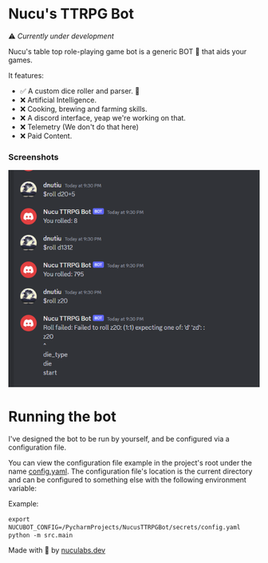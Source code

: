 # Nucu's TTRPG Bot

⚠️ _Currently under development_

Nucu's table top role-playing game bot is a generic BOT 🤖 that aids your games.

It features:
- ✅ A custom dice roller and parser. 🎲 
- ❌ Artificial Intelligence.
- ❌ Cooking, brewing and farming skills.
- ❌ A discord interface, yeap we're working on that.
- ❌ Telemetry (We don't do that here)
- ❌ Paid Content.

### Screenshots

![./docs/bot_dice_roll.png](./docs/bot_dice_roll.png)

# Running the bot

I've designed the bot to be run by yourself, and be configured via a configuration file.

You can view the configuration file example in the project's root under the name [config.yaml](config.yaml). 
The configuration file's location is the current directory and can be configured to something else with the 
following environment variable:

Example:

```shell
export NUCUBOT_CONFIG=/PycharmProjects/NucusTTRPGBot/secrets/config.yaml
python -m src.main
```

Made with 💞 by [nuculabs.dev](https://blog.nuculabs.dev)